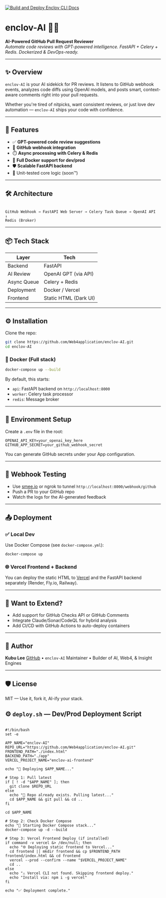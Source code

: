 [![Build and Deploy Enclov CLI Docs](https://github.com/Web4application/enclov-AI/actions/workflows/deploy-docs.yml/badge.svg)](https://github.com/Web4application/enclov-AI/actions/workflows/deploy-docs.yml)
# enclov-AI 🧠🤖

**AI-Powered GitHub Pull Request Reviewer**  
_Automate code reviews with GPT-powered intelligence. FastAPI + Celery + Redis. Dockerized & DevOps-ready._

---

## ✨ Overview

`enclov-AI` is your AI sidekick for PR reviews. It listens to GitHub webhook events, analyzes code diffs using OpenAI models, and posts smart, context-aware comments right into your pull requests.

Whether you're tired of nitpicks, want consistent reviews, or just love dev automation — `enclov-AI` ships your code with confidence.

---

## 🚀 Features

- ✅ **GPT-powered code review suggestions**
- 🔄 **GitHub webhook integration**
- ⏱️ **Async processing with Celery & Redis**
- 🐳 **Full Docker support for dev/prod**
- 🛡️ **Scalable FastAPI backend**
- 🧪 Unit-tested core logic (soon™)

---

## 🛠️ Architecture

```

GitHub Webhook → FastAPI Web Server → Celery Task Queue → OpenAI API
↓
Redis (Broker)

````

---

## 📦 Tech Stack

| Layer         | Tech                    |
|---------------|-------------------------|
| Backend       | FastAPI                 |
| AI Review     | OpenAI GPT (via API)    |
| Async Queue   | Celery + Redis          |
| Deployment    | Docker / Vercel         |
| Frontend      | Static HTML (Dark UI)   |

---

## ⚙️ Installation

Clone the repo:

```bash
git clone https://github.com/Web4application/enclov-AI.git
cd enclov-AI
````

### 🐳 Docker (Full stack)

```bash
docker-compose up --build
```

By default, this starts:

* `api`: FastAPI backend on `http://localhost:8000`
* `worker`: Celery task processor
* `redis`: Message broker

---

## 🔐 Environment Setup

Create a `.env` file in the root:

```env
OPENAI_API_KEY=your_openai_key_here
GITHUB_APP_SECRET=your_github_webhook_secret
```

You can generate GitHub secrets under your App configuration.

---

## 🧪 Webhook Testing

* Use [smee.io](https://smee.io/) or ngrok to tunnel `http://localhost:8000/webhook/github`
* Push a PR to your GitHub repo
* Watch the logs for the AI-generated feedback

---

## 📤 Deployment

### ✅ Local Dev

Use Docker Compose (see `docker-compose.yml`):

```bash
docker-compose up
```

### 🌐 Vercel Frontend + Backend

You can deploy the static HTML to [Vercel](https://vercel.com/) and the FastAPI backend separately (Render, Fly.io, Railway).

---

## 🧠 Want to Extend?

* Add support for GitHub Checks API or GitHub Comments
* Integrate Claude/Sonar/CodeQL for hybrid analysis
* Add CI/CD with GitHub Actions to auto-deploy containers

---

## 👤 Author

**Kubu Lee**
[GitHub](https://github.com/Web4application) • `enclov-AI` Maintainer • Builder of AI, Web4, & Insight Engines

---

## 🛡️ License

MIT — Use it, fork it, AI-ify your stack.



## ⚙️ `deploy.sh` — Dev/Prod Deployment Script

```

#!/bin/bash
set -e

APP_NAME="enclov-AI"
REPO_URL="https://github.com/Web4application/enclov-AI.git"
FRONTEND_PATH="./index.html"
BACKEND_PATH="./app"
VERCEL_PROJECT_NAME="enclov-ai-frontend"

echo "🚀 Deploying $APP_NAME..."

# Step 1: Pull latest
if [ ! -d "$APP_NAME" ]; then
  git clone $REPO_URL
else
  echo "🔄 Repo already exists. Pulling latest..."
  cd $APP_NAME && git pull && cd ..
fi

cd $APP_NAME

# Step 2: Check Docker Compose
echo "🐳 Starting Docker Compose stack..."
docker-compose up -d --build

# Step 3: Vercel Frontend Deploy (if installed)
if command -v vercel &> /dev/null; then
  echo "🌐 Deploying static frontend to Vercel..."
  cd frontend || mkdir frontend && cp $FRONTEND_PATH frontend/index.html && cd frontend
  vercel --prod --confirm --name "$VERCEL_PROJECT_NAME"
  cd ..
else
  echo "⚠️ Vercel CLI not found. Skipping frontend deploy."
  echo "Install via: npm i -g vercel"
fi

echo "✅ Deployment complete."
````

